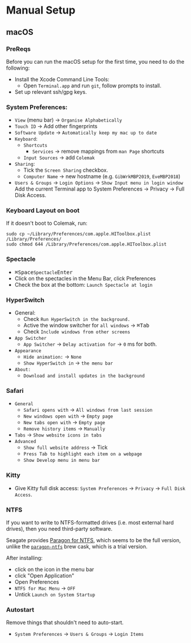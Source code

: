 # Manual Setup

## macOS

### PreReqs

Before you can run the macOS setup for the first time, you need to do the
following:

- Install the Xcode Command Line Tools:
  - Open `Terminal.app` and run `git`, follow prompts to install.
- Set up relevant ssh/gpg keys.

### System Preferences:

- `View` (menu bar) -> `Organise Alphabetically`
- `Touch ID` -> Add other fingerprints
- `Software Update` -> `Automatically keep my mac up to date`
- `Keyboard`:
  - `Shortcuts`
    - `Services` -> remove mappings from `man Page` shortcuts
  - `Input Sources` -> add `Colemak`
- `Sharing`:
  - Tick the `Screen Sharing` checkbox.
  - `Computer Name` -> new hostname (e.g. `GibWrkMBP2019`, `EveMBP2018`)
- `Users & Groups` -> `Login Options` -> `Show Input menu in login window`
Add the current Terminal app to System Preferences -> Privacy -> Full Disk Access.


### Keyboard Layout on boot

If it doesn't boot to Colemak, run:

```shell
sudo cp ~/Library/Preferences/com.apple.HIToolbox.plist /Library/Preferences/
sudo chmod 644 /Library/Preferences/com.apple.HIToolbox.plist
```

### Spectacle

- <kbd>⌘</kbd><kbd>Space</kbd>`Spectacle`<kbd>Enter</kbd>
- Click on the spectacles in the Menu Bar, click Preferences
- Check the box at the bottom: `Launch Spectacle at login`

### HyperSwitch

- General:
  - Check `Run HyperSwitch in the background.`
  - Active the window switcher for `all windows` -> <kbd>⌘</kbd><kbd>Tab</kbd>
  - Check `Include windows from other screens`
- `App Switcher`
  - `App Switcher` -> `Delay activation for` -> `0` ms for both.
- `Appearance`
  - `Hide animation:` -> `None`
  - `Show HyperSwitch in` -> `the menu bar`
- `About:`
  - `Download and install updates in the background`

### Safari

- `General`
  - `Safari opens with` -> `All windows from last session`
  - `New windows open with` -> `Empty page`
  - `New tabs open with` -> `Empty page`
  - `Remove history items` -> `Manually`
- `Tabs` -> `Show website icons in tabs`
- `Advanced`
  - `Show full website address` -> Tick
  - `Press Tab to highlight each item on a webpage`
  - `Show Develop menu in menu bar`

### Kitty

- Give Kitty full disk access: `System Preferences` -> `Privacy` -> `Full Disk Access`.

### NTFS

If you want to write to NTFS-formatted drives (i.e. most external hard drives), then you need third-party software.

Seagate provides [Paragon for NTFS][], which seems to be the full version, unlike the [`paragon-ntfs`][] brew cask, which is a trial version.

After installing:

- click on the icon in the menu bar
- click "Open Application"
- Open Preferences
- `NTFS for Mac Menu` -> `OFF`
- Untick `Launch on System Startup`

### Autostart

Remove things that shouldn't need to auto-start.

- `System Preferences` -> `Users & Groups` -> `Login Items`

[Paragon for NTFS]: https://www.seagate.com/gb/en/support/software/paragon/
[`paragon-ntfs`]: https://formulae.brew.sh/cask/paragon-ntfs
[sVim]: https://github.com/flippidippi/sVim

